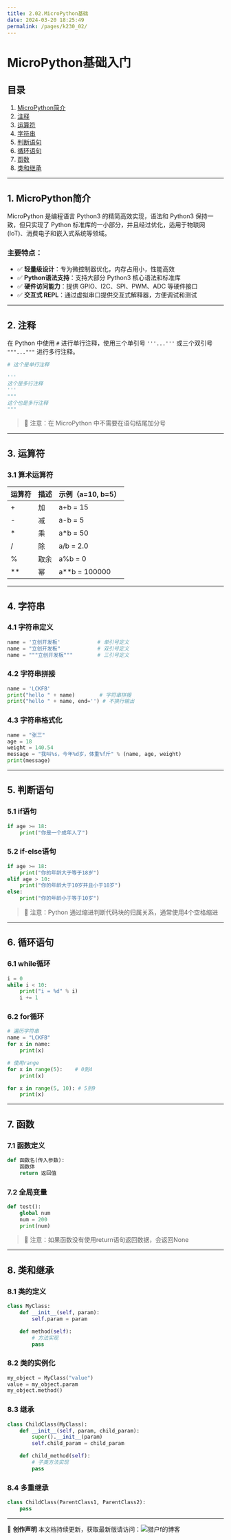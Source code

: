 ```yaml
---
title: 2.02.MicroPython基础
date: 2024-03-20 18:25:49
permalink: /pages/k230_02/
---
```


# MicroPython基础入门

## 目录
1. [MicroPython简介](#1-micropython简介)
2. [注释](#2-注释)
3. [运算符](#3-运算符)
4. [字符串](#4-字符串)
5. [判断语句](#5-判断语句)
6. [循环语句](#6-循环语句)
7. [函数](#7-函数)
8. [类和继承](#8-类和继承)

---

## 1. MicroPython简介

MicroPython 是编程语言 Python3 的精简高效实现，语法和 Python3 保持一致，但只实现了 Python 标准库的一小部分，并且经过优化，适用于物联网 (IoT)、消费电子和嵌入式系统等领域。

### 主要特点：
- ✅ **轻量级设计**：专为微控制器优化，内存占用小，性能高效
- ✅ **Python语法支持**：支持大部分 Python3 核心语法和标准库
- ✅ **硬件访问能力**：提供 GPIO、I2C、SPI、PWM、ADC 等硬件接口
- ✅ **交互式 REPL**：通过虚拟串口提供交互式解释器，方便调试和测试

---

## 2. 注释

在 Python 中使用 `#` 进行单行注释，使用三个单引号 `'''...'''` 或三个双引号 `"""..."""` 进行多行注释。

```python
# 这个是单行注释

'''
这个是多行注释
'''
"""
这个也是多行注释
"""
```

> 📌 注意：在 MicroPython 中不需要在语句结尾加分号

---

## 3. 运算符

### 3.1 算术运算符

| 运算符 | 描述 | 示例（a=10, b=5） |
|--------|------|------------------|
| +      | 加   | a+b = 15         |
| -      | 减   | a-b = 5          |
| *      | 乘   | a*b = 50         |
| /      | 除   | a/b = 2.0        |
| %      | 取余 | a%b = 0          |
| **     | 幂   | a**b = 100000    |

---

## 4. 字符串

### 4.1 字符串定义
```python
name = '立创开发板'            # 单引号定义
name = "立创开发板"            # 双引号定义
name = """立创开发板"""        # 三引号定义
```

### 4.2 字符串拼接
```python
name = 'LCKFB'
print("hello " + name)        # 字符串拼接
print("hello " + name, end='') # 不换行输出
```

### 4.3 字符串格式化
```python
name = "张三"
age = 18
weight = 140.54
message = "我叫%s，今年%d岁，体重%f斤" % (name, age, weight)
print(message)
```

---

## 5. 判断语句

### 5.1 if语句
```python
if age >= 18:
    print("你是一个成年人了")
```

### 5.2 if-else语句
```python
if age >= 18:
    print("你的年龄大于等于18岁")
elif age > 10:
    print("你的年龄大于10岁并且小于18岁")
else:
    print("你的年龄小于等于10岁")
```

> 📌 注意：Python 通过缩进判断代码块的归属关系，通常使用4个空格缩进

---

## 6. 循环语句

### 6.1 while循环
```python
i = 0
while i < 10:
    print("i = %d" % i)
    i += 1
```

### 6.2 for循环
```python
# 遍历字符串
name = "LCKFB"
for x in name:
    print(x)

# 使用range
for x in range(5):    # 0到4
    print(x)

for x in range(5, 10): # 5到9
    print(x)
```

---

## 7. 函数

### 7.1 函数定义
```python
def 函数名(传入参数):
    函数体
    return 返回值
```

### 7.2 全局变量
```python
def test():
    global num
    num = 200
    print(num)
```

> 📌 注意：如果函数没有使用return语句返回数据，会返回None

---

## 8. 类和继承

### 8.1 类的定义
```python
class MyClass:
    def __init__(self, param):
        self.param = param

    def method(self):
        # 方法实现
        pass
```

### 8.2 类的实例化
```python
my_object = MyClass("value")
value = my_object.param
my_object.method()
```

### 8.3 继承
```python
class ChildClass(MyClass):
    def __init__(self, param, child_param):
        super().__init__(param)
        self.child_param = child_param

    def child_method(self):
        # 子类方法实现
        pass
```

### 8.4 多重继承
```python
class ChildClass(ParentClass1, ParentClass2):
    pass
```

---

📌 **创作声明**
本文档持续更新，获取最新版请访问：![猎户f的博客](https://liehuf.github.io/liehuf-notes) 